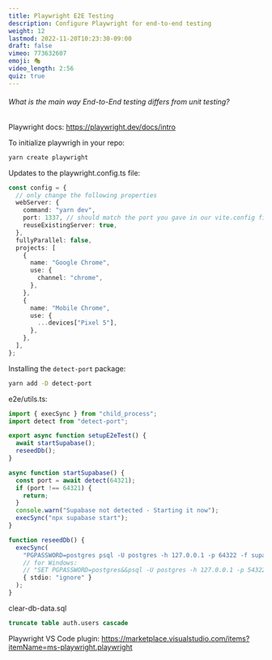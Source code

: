 ```yaml
---
title: Playwright E2E Testing
description: Configure Playwright for end-to-end testing
weight: 12
lastmod: 2022-11-20T10:23:30-09:00
draft: false
vimeo: 773632607
emoji: 🎭
video_length: 2:56
quiz: true
---
```


<quiz-modal options="Runs in the browser:uses async/await:runs tests in parallel:can help reduce bugs" answer="Runs in the browser" prize="5">
  <h6>What is the main way End-to-End testing differs from unit testing?</h6>
</quiz-modal>

Playwright docs: https://playwright.dev/docs/intro

To initialize playwrigh in your repo:

```bash
yarn create playwright
```

Updates to the playwright.config.ts file:

```ts
const config = {
  // only change the following properties
  webServer: {
    command: "yarn dev",
    port: 1337, // should match the port you gave in our vite.config file
    reuseExistingServer: true,
  },
  fullyParallel: false,
  projects: [
    {
      name: "Google Chrome",
      use: {
        channel: "chrome",
      },
    },
    {
      name: "Mobile Chrome",
      use: {
        ...devices["Pixel 5"],
      },
    },
  ],
};
```

Installing the `detect-port` package:

```bash
yarn add -D detect-port
```

e2e/utils.ts:

```ts
import { execSync } from "child_process";
import detect from "detect-port";

export async function setupE2eTest() {
  await startSupabase();
  reseedDb();
}

async function startSupabase() {
  const port = await detect(64321);
  if (port !== 64321) {
    return;
  }
  console.warn("Supabase not detected - Starting it now");
  execSync("npx supabase start");
}

function reseedDb() {
  execSync(
    "PGPASSWORD=postgres psql -U postgres -h 127.0.0.1 -p 64322 -f supabase/clear-db-data.sql",
    // for Windows:
    // "SET PGPASSWORD=postgres&&psql -U postgres -h 127.0.0.1 -p 54322 -f supabase/clear-db-data.sql"
    { stdio: "ignore" }
  );
}
```

clear-db-data.sql

```sql
truncate table auth.users cascade
```

Playwright VS Code plugin: https://marketplace.visualstudio.com/items?itemName=ms-playwright.playwright
